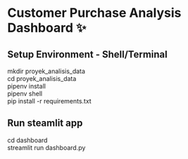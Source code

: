 # Customer Purchase Analysis Dashboard ✨

## Setup Environment - Shell/Terminal <br>
mkdir proyek_analisis_data<br>
cd proyek_analisis_data<br>
pipenv install<br>
pipenv shell<br>
pip install -r requirements.txt<br>

## Run steamlit app
cd dashboard<br>
streamlit run dashboard.py<br>

